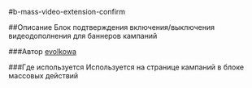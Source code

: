 #b-mass-video-extension-confirm

##Описание
Блок подтверждения включения/выключения видеодополнения для баннеров кампаний

###Автор
[evolkowa](https://staff.yandex-team.ru/evolkowa)

###Где используется
Используется на странице кампаний в блоке массовых действий
